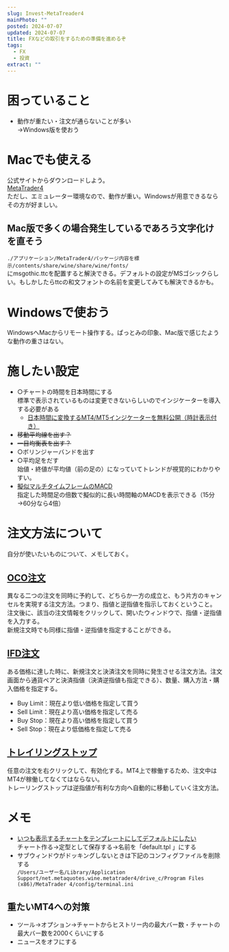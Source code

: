 ```yaml
---
slug: Invest-MetaTreader4
mainPhoto: ""
posted: 2024-07-07
updated: 2024-07-07
title: FXなどの取引をするための準備を進めるぞ
tags:
  - FX
  - 投資
extract: ""
---
```

# 困っていること

- 動作が重たい・注文が通らないことが多い  
  →Windows版を使おう

# Macでも使える
公式サイトからダウンロードしよう。  
[MetaTrader4](https://www.metatrader4.com/ja/download)  
ただし、エミュレーター環境なので、動作が重い。Windowsが用意できるならその方が好ましい。
## Mac版で多くの場合発生しているであろう文字化けを直そう

`./アプリケーション/MetaTrader4/パッケージ内容を標示/contents/share/wine/share/wine/fonts/`  
  にmsgothic.ttcを配置すると解決できる。デフォルトの設定がMSゴシックらしい。もしかしたらttcの和文フォントの名前を変更してみても解決できるかも。

# Windowsで使おう

WindowsへMacからリモート操作する。ぱっとみの印象、Mac版で感じたような動作の重さはない。

# 施したい設定

- ○チャートの時間を日本時間にする  
  標準で表示されているものは変更できないらしいのでインジケーターを導入する必要がある
  - [日本時間に変換するMT4/MT5インジケーターを無料公開（時計表示付き）](https://www.fxnav.net/mt4navi/fxnav_japan_time/)
- ~~移動平均線を出す？~~
- ~~一目均衡表を出す？~~
- ○ボリンジャーバンドを出す
- ○平均足をだす  
  始値・終値が平均値（前の足の）になっていてトレンドが視覚的にわかりやすい。
- [擬似マルチタイムフレームのMACD](https://web-jupiter.co.jp/fx-indicator/mtf-macd-mtfmacd/)  
  指定した時間足の倍数で擬似的に長い時間軸のMACDを表示できる（15分→60分なら4倍）

# 注文方法について

自分が使いたいものについて、メモしておく。

## [OCO注文](https://www.oanda.jp/lab-education/blog_mt4/basic/mt4_oco/#all)

異なる二つの注文を同時に予約して、どちらか一方の成立と、もう片方のキャンセルを実現する注文方法。つまり、指値と逆指値を指示しておくということ。  
注文後に、該当の注文情報をクリックして、開いたウィンドウで、指値・逆指値を入力する。  
新規注文時でも同様に指値・逆指値を指定することができる。

## [IFD注文](https://www.oanda.jp/lab-education/blog_mt4/basic/mt4_ifd/#all)

ある価格に達した時に、新規注文と決済注文を同時に発生させる注文方法。注文画面から通貨ペアと決済指値（決済逆指値も指定できる）、数量、購入方法・購入価格を指定する。  

- Buy Limit：現在より低い価格を指定して買う
- Sell Limit：現在より高い価格を指定して売る
- Buy Stop：現在より高い価格を指定して買う
- Sell Stop：現在より低価格を指定して売る

## [トレイリングストップ](https://www.oanda.jp/lab-education/dictionary/traringstop/)

任意の注文を右クリックして、有効化する。MT4上で稼働するため、注文中はMT4が稼働してなくてはならない。  
トレーリングストップは逆指値が有利な方向へ自動的に移動していく注文方法。

# メモ

- [いつも表示するチャートをテンプレートにしてデフォルトにしたい](https://mt4template.jugem.jp/)  
  チャート作る→定型として保存する→名前を「default.tpl 」にする
- サブウィンドウがドッキングしないときは下記のコンフィグファイルを削除する  
  `/Users/ユーザー名/Library/Application Support/net.metaquotes.wine.metatrader4/drive_c/Program Files (x86)/MetaTrader 4/config/terminal.ini`

## 重たいMT4への対策

- ツール→オプション→チャートからヒストリー内の最大バー数・チャートの最大バー数を2000くらいにする
- ニュースをオフにする